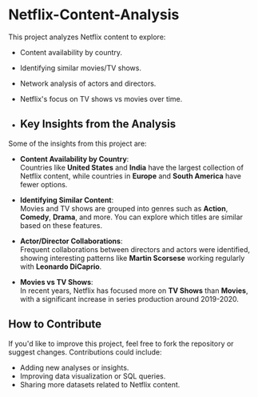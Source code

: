 # Netflix-Content-Analysis
This project analyzes Netflix content to explore:
- Content availability by country.
- Identifying similar movies/TV shows.
- Network analysis of actors and directors.
- Netflix's focus on TV shows vs movies over time.

- ## Key Insights from the Analysis

Some of the insights from this project are:

- **Content Availability by Country**:  
   Countries like **United States** and **India** have the largest collection of Netflix content, while countries in **Europe** and **South America** have fewer options.

- **Identifying Similar Content**:  
   Movies and TV shows are grouped into genres such as **Action**, **Comedy**, **Drama**, and more. You can explore which titles are similar based on these features.

- **Actor/Director Collaborations**:  
   Frequent collaborations between directors and actors were identified, showing interesting patterns like **Martin Scorsese** working regularly with **Leonardo DiCaprio**.

- **Movies vs TV Shows**:  
   In recent years, Netflix has focused more on **TV Shows** than **Movies**, with a significant increase in series production around 2019-2020.

## How to Contribute

If you'd like to improve this project, feel free to fork the repository or suggest changes. Contributions could include:

- Adding new analyses or insights.
- Improving data visualization or SQL queries.
- Sharing more datasets related to Netflix content.
